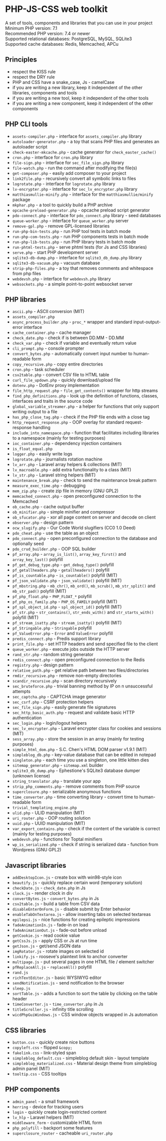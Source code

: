 # PHP-JS-CSS web toolkit
A set of tools, components and libraries that you can use in your project  
Minimum PHP version: 7.1  
Recommended PHP version: 7.4 or newer  
Supported relational databases: PostgreSQL, MySQL, SQLite3  
Supported cache databases: Redis, Memcached, APCu

## Principles
* respect the KISS rule
* respect the DRY rule
* PHP and CSS have a snake_case, Js - camelCase
* if you are writing a new library, keep it independent of the other libraries, components and tools
* if you are writing a new tool, keep it independent of the other tools
* if you are writing a new component, keep it independent of the other components

## PHP CLI tools
* `assets-compiler.php` - interface for `assets_compiler.php` library
* `autoloader-generator.php` - a toy that scans PHP files and generates an autoloader script
* `check-easter-mkcache.php` - cache generator for `check_easter_cache()`
* `cron.php` - interface for `cron.php` library
* `file-sign.php` - interface for `sec_file_sign.php` library
* `file-watch.php` - run the command after modifying the file(s)
* `get-composer.php` - easily add composer to your project
* `link2file.php` - recursively convert all symbolic links to files
* `logrotate.php` - interface for `logrotate.php` library
* `lv-encrypter.php` - interface for `sec_lv_encrypter.php` library
* `matthiasmullie-minify.php` - interface for the `matthiasmullie/minify` package
* `mkphar.php` - a tool to quickly build a PHP archive
* `opcache-preload-generator.php` - opcache preload script generator
* `pdo-connect.php` - interface for `pdo_connect.php` library - seed databases
* `queue-worker.php` - interface for `queue_worker.php` server
* `remove-gpl.php` - remove GPL-licensed libraries
* `run-php-bin-tests.php` - run PHP tool tests in batch mode
* `run-php-com-tests.php` - run PHP components tests in batch mode
* `run-php-lib-tests.php` - run PHP library tests in batch mode
* `run-phtml-tests.php` - serve phtml tests (for Js and CSS libraries)
* `serve.php` - start PHP development server
* `sqlite3-db-dump.php` - interface for `sqlite3_db_dump.php` library
* `sqlite3-db-vacuum.php` - vacuum database
* `strip-php-files.php` - a toy that removes comments and whitespace from php files
* `webdevsh.php` - interface for `webdevsh.php` library
* `websockets.php` - a simple point-to-point websocket server

## PHP libraries
* `ascii.php` - ASCII conversion (MIT)
* `assets_compiler.php`
* `async_process_builder.php` - `proc_*` wrapper and standard input-output-error interface
* `cache_container.php` - cache manager
* `check_date.php` - check if is between DD.MM - DD.MM
* `check_var.php` - check if variable and eventually return value
* `cli_prompt.php` - console prompter
* `convert_bytes.php` - automatically convert input number to human-readable form
* `copy_recursive.php` - copy entire directories
* `cron.php` - task scheduler
* `csv2table.php` - convert CSV file to HTML table
* `curl_file_updown.php` - quickly download/upload file
* `dotenv.php` - DotEnv proxy implementation
* `file_http_request.php` - `file_get_contents()` wrapper for http streams
* `find_php_definitions.php` - look up the definition of functions, classes, interfaces and traits in the source code
* `global_variable_streamer.php` - a helper for functions that only support writing output to a file
* `has_php_close_tag.php` - check if the PHP file ends with a close tag
* `http_request_response.php` - OOP overlay for standard request-response handling
* `include_into_namespace.php` - function that facilitates including libraries to a namespace (mainly for testing purposes)
* `ioc_container.php` - dependency injection containers
* `is_float_equal.php`
* `logger.php` - easily write logs
* `logrotate.php` - journalists rotation machine
* `lv_arr.php` - Laravel array helpers & collections (MIT)
* `lv_macroable.php` - add extra functionality to a class (MIT)
* `lv_str.php` - Laravel string helpers (MIT)
* `maintenance_break.php` - check to send the maintenance break pattern
* `measure_exec_time.php` - debugging
* `mem_zip.php` - create zip file in memory (GNU GPL2)
* `memcached_connect.php` - open preconfigured connection to the Memcached
* `ob_cache.php` - cache output buffer
* `ob_minifier.php` - simple minifier and compressor
* `ob_sfucator.php` - xor all page content on server and decode on client
* `observer.php` - design pattern
* `ocw_slugify.php` - Our Code World slugifiers (CC0 1.0 Deed)
* `pdo_cheat.php` - use the table as an object
* `pdo_connect.php` - open preconfigured connection to the database and optionally seed
* `pdo_crud_builder.php` - OOP SQL builder
* `pf_array.php` - `array_is_list()`, `array_key_first()` and `array_key_last()` polyfill
* `pf_get_debug_type.php` - `get_debug_type()` polyfill
* `pf_getallheaders.php` - `getallheaders()` polyfill
* `pf_is_countable.php` - `is_countable()` polyfill (MIT)
* `pf_json_validate.php` - `json_validate()` polyfill (MIT)
* `pf_mbstring.php` - `mb_chr()`, `mb_ord()`, `mb_scrub()`, `mb_str_split()` and `mb_str_pad()` polyfill (MIT)
* `pf_php_float.php` - `PHP_FLOAT_*` polyfill
* `pf_php_os_family.php` - `PHP_OS_FAMILY` polyfill (MIT)
* `pf_spl_object_id.php` - `spl_object_id()` polyfill (MIT)
* `pf_str.php` - `str_contains()`, `str_ends_with()` and `str_starts_with()` polyfill (MIT)
* `pf_stream_isatty.php` - `stream_isatty()` polyfill (MIT)
* `pf_Stringable.php` - `Stringable` polyfill
* `pf_ValueError.php` - `Error` and `ValueError` polyfill
* `predis_connect.php` - Predis support library
* `print_file.php` - set HTTP headers and send specified file to the client
* `queue_worker.php` - execute jobs outside the HTTP server
* `rand_str.php` - random string generator
* `redis_connect.php` - open preconfigured connection to the Redis
* `registry.php` - design pattern
* `relative_path.php` - get relative path between two files/directories
* `rmdir_recursive.php` - remove non-empty directories
* `scandir_recursive.php` - scan directory recursively
* `sec_bruteforce.php` - trivial banning method by IP on n unsuccessful attempts
* `sec_captcha.php` - CAPTCHA image generator
* `sec_csrf.php` - CSRF protection helpers
* `sec_file_sign.php` - easily generate file signatures
* `sec_http_basic_auth.php` - request and validate basic HTTP authentication
* `sec_login.php` - login/logout helpers
* `sec_lv_encrypter.php` - Laravel encrypter class for cookies and sessions (MIT)
* `sess_array.php` - store the session in an array (mainly for testing purposes)
* `simple_html_dom.php` - S.C. Chen's HTML DOM parser v1.9.1 (MIT)
* `simpleblog_db.php` - key-value database that can be edited in notepad
* `singleton.php` - each time you use a singleton, one little kitten dies
* `sitemap_generator.php` - `sitemap.xml` builder
* `sqlite3_db_dump.php` - Ephestione's SQLite3 database dumper (unknown license)
* `string_translator.php` - translate your app
* `strip_php_comments.php` - remove comments from PHP source
* `superclosure.php` - serializable anonymous functions
* `time_converter.php` - time converting library - convert time to human-readable form
* `trivial_templating_engine.php`
* `ulid.php` - ULID manipulation (MIT)
* `uri_router.php` - OOP routing solution
* `uuid.php` - UUID manipulation (MIT)
* `var_export_contains.php` - check if the content of the variable is correct (mainly for testing purposes)
* `webdevsh.php` - functions for Toptal minifiers
* `wp_is_serialized.php` - check if string is serialized data - function from Wordpress (GNU GPL2)

## Javascript libraries
* `addDesktopIcon.js` - create box with win98-style icon
* `beautify.js` - quickly replace certain word (temporary solution)
* `checkDate.js` - `check_date.php` in Js
* `clock.js` - render clock in div
* `convertBytes.js` - `convert_bytes.php` in Js
* `csv2table.js` - build a table from CSV data
* `disableEnterOnForm.js` - disable submit by Enter behavior
* `enableTabOnTextarea.js` - allow inserting tabs on selected textareas
* `epilepsi.js` - nice functions for creating epileptic impressions
* `fadeAnimationIn.js` - fade-in on load
* `fadeAnimationOut.js` - fade-out before unload
* `getCookie.js` - read cookie value
* `getCssJs.js` - apply CSS or Js at run time
* `getJson.js` - get/send JSON data
* `imgRotator.js` - rotate images on selected id
* `linkify.js` - rooseve's plaintext link to anchor converter
* `multipage.js` - put several pages in one HTML file / element switcher
* `pfReplaceAll.js` - `replaceAll()` polyfill
* `rand.js`
* `richTextEditor.js` - basic WYSIWYG editor
* `sendNotification.js` - send notification to the browser
* `sleep.js`
* `sortTable.js` - adds a function to sort the table by clicking on the table header
* `timeConverter.js` - `time_converter.php` in Js
* `titleScroller.js` - infinity title scrolling
* `wicdPhpGuiWindows.js` - CSS window objects wrapped in Js automation

## CSS libraries
* `button.css` - quickly create nice buttons
* `copyleft.css` - flipped `&copy;`
* `fakelink.css` - link-styled span
* `simpleblog_default.css` - simpleblog default skin - layout template
* `simpleblog_materialized.css` - Material design theme from simpleblog admin panel (MIT)
* `tooltip.css` - CSS tooltips

## PHP components
* `admin_panel` - a small framework
* `herring` - device for tracking users
* `login` - quickly create login-restricted content
* `lv_hlp` - Laravel helpers (MIT)
* `middleware_form` - customizable HTML form
* `php_polyfill` - backport some features
* `superclosure_router` - cacheable `uri_router.php`

